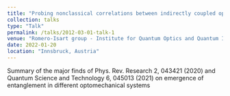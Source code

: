 ```yaml
---
title: "Probing nonclassical correlations between indirectly coupled optomechanical systems"
collection: talks
type: "Talk"
permalink: /talks/2012-03-01-talk-1
venue: "Romero-Isart group - Institute for Quantum Optics and Quantum Information"
date: 2022-01-20
location: "Innsbruck, Austria"
---
```


Summary of the major finds of Phys. Rev. Research 2, 043421 (2020) and Quantum Science and Technology 6, 045013 (2021) on emergence of entanglement in different optomechanical systems
